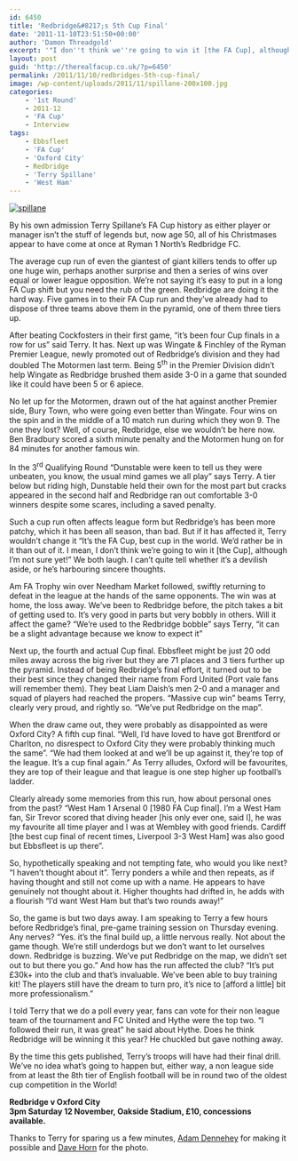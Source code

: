 ```yaml
---
id: 6450
title: 'Redbridge&#8217;s 5th Cup Final'
date: '2011-11-10T23:51:50+00:00'
author: 'Damon Threadgold'
excerpt: '"I don''t think we''re going to win it [the FA Cup], although I''m not sure yet" - Redbridge Gaffer Terry Spillane. He''s the chirpiest nervous manager we''ve spoken to.'
layout: post
guid: 'http://therealfacup.co.uk/?p=6450'
permalink: /2011/11/10/redbridges-5th-cup-final/
image: /wp-content/uploads/2011/11/spillane-200x100.jpg
categories:
    - '1st Round'
    - 2011-12
    - 'FA Cup'
    - Interview
tags:
    - Ebbsfleet
    - 'FA Cup'
    - 'Oxford City'
    - Redbridge
    - 'Terry Spillane'
    - 'West Ham'
---
```


[![](http://therealfacup.co.uk/wp-content/uploads/2011/11/spillane.jpg "spillane")](http://therealfacup.co.uk/2011/11/10/redbridges-5th-cup-final/spillane/)

By his own admission Terry Spillane’s FA Cup history as either player or manager isn’t the stuff of legends but, now age 50, all of his Christmases appear to have come at once at Ryman 1 North’s Redbridge FC.

The average cup run of even the giantest of giant killers tends to offer up one huge win, perhaps another surprise and then a series of wins over equal or lower league opposition. We’re not saying it’s easy to put in a long FA Cup shift but you need the rub of the green. Redbridge are doing it the hard way. Five games in to their FA Cup run and they’ve already had to dispose of three teams above them in the pyramid, one of them three tiers up.

After beating Cockfosters in their first game, “it’s been four Cup finals in a row for us” said Terry. It has. Next up was Wingate &amp; Finchley of the Ryman Premier League, newly promoted out of Redbridge’s division and they had doubled The Motormen last term. Being 5<sup>th</sup> in the Premier Division didn’t help Wingate as Redbridge brushed them aside 3-0 in a game that sounded like it could have been 5 or 6 apiece.

No let up for the Motormen, drawn out of the hat against another Premier side, Bury Town, who were going even better than Wingate. Four wins on the spin and in the middle of a 10 match run during which they won 9. The one they lost? Well, of course, Redbridge, else we wouldn’t be here now. Ben Bradbury scored a sixth minute penalty and the Motormen hung on for 84 minutes for another famous win.

In the 3<sup>rd</sup> Qualifying Round “Dunstable were keen to tell us they were unbeaten, you know, the usual mind games we all play” says Terry. A tier below but riding high, Dunstable held their own for the most part but cracks appeared in the second half and Redbridge ran out comfortable 3-0 winners despite some scares, including a saved penalty.

Such a cup run often affects league form but Redbridge’s has been more patchy, which it has been all season, than bad. But if it has affected it, Terry wouldn’t change it “It’s the FA Cup, best cup in the world. We’d rather be in it than out of it. I mean, I don’t think we’re going to win it \[the Cup\], although I’m not sure yet!” We both laugh. I can’t quite tell whether it’s a devilish aside, or he’s harbouring sincere thoughts.

Am FA Trophy win over Needham Market followed, swiftly returning to defeat in the league at the hands of the same opponents. The win was at home, the loss away. We’ve been to Redbridge before, the pitch takes a bit of getting used to. It’s very good in parts but very bobbly in others. Will it affect the game? “We’re used to the Redbridge bobble” says Terry, “it can be a slight advantage because we know to expect it”

Next up, the fourth and actual Cup final. Ebbsfleet might be just 20 odd miles away across the big river but they are 71 places and 3 tiers further up the pyramid. Instead of being Redbridge’s final effort, it turned out to be their best since they changed their name from Ford United (Port vale fans will remember them). They beat Liam Daish’s men 2-0 and a manager and squad of players had reached the propers. “Massive cup win” beams Terry, clearly very proud, and rightly so. “We’ve put Redbridge on the map”.

When the draw came out, they were probably as disappointed as were Oxford City? A fifth cup final. “Well, I’d have loved to have got Brentford or Charlton, no disrespect to Oxford City they were probably thinking much the same”. “We had them looked at and we’ll be up against it, they’re top of the league. It’s a cup final again.” As Terry alludes, Oxford will be favourites, they are top of their league and that league is one step higher up football’s ladder.

Clearly already some memories from this run, how about personal ones from the past? “West Ham 1 Arsenal 0 \[1980 FA Cup final\]. I’m a West Ham fan, Sir Trevor scored that diving header \[his only ever one, said I\], he was my favourite all time player and I was at Wembley with good friends. Cardiff \[the best cup final of recent times, Liverpool 3-3 West Ham\] was also good but Ebbsfleet is up there”.

So, hypothetically speaking and not tempting fate, who would you like next? “I haven’t thought about it”. Terry ponders a while and then repeats, as if having thought and still not come up with a name. He appears to have genuinely not thought about it. Higher thoughts had drifted in, he adds with a flourish “I’d want West Ham but that’s two rounds away!”

So, the game is but two days away. I am speaking to Terry a few hours before Redbridge’s final, pre-game training session on Thursday evening. Any nerves? “Yes. it’s the final build up, a little nervous really. Not about the game though. We’re still underdogs but we don’t want to let ourselves down. Redbridge is buzzing. We’ve put Redbridge on the map, we didn’t set out to but there you go.” And how has the run affected the club? “It’s put £30k+ into the club and that’s invaluable. We’ve been able to buy training kit! The players still have the dream to turn pro, it’s nice to \[afford a little\] bit more professionalism.”

I told Terry that we do a poll every year, fans can vote for their non league team of the tournament and FC United and Hythe were the top two. “I followed their run, it was great” he said about Hythe. Does he think Redbridge will be winning it this year? He chuckled but gave nothing away.

By the time this gets published, Terry’s troops will have had their final drill. We’ve no idea what’s going to happen but, either way, a non league side from at least the 8th tier of English football will be in round two of the oldest cup competition in the World!

**Redbridge v Oxford City**  
**3pm Saturday 12 November, Oakside Stadium, £10, concessions available.**

Thanks to Terry for sparing us a few minutes, [Adam Dennehey](https://twitter.com/#!/ADennehey87) for making it possible and [Dave Horn](http://www.extremeaperture.com/) for the photo.